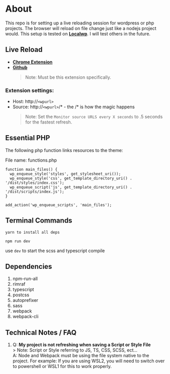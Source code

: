 # About

This repo is for setting up a live reloading session for wordpress or php projects. The browser will reload on file change just like a nodejs project would. This setup is tested on [**Localwp**](https://localwp.com/). I will test others in the future.

## Live Reload

- [**Chrome Extension**](https://chrome.google.com/webstore/detail/live-reload/jcejoncdonagmfohjcdgohnmecaipidc)
- [**Github**](https://github.com/blaise-io/live-reload#readme)
  > Note: Must be this extension specifically.

### Extension settings:

- Host: http://`<wpurl>`
- Source: http://`<wpurl>`/\* - the /\* is how the magic happens
  > Note: Set the `Monitor source URLS every X seconds` to .5 seconds for the fastest refresh.

## Essential PHP

The following php function links resources to the theme:

File name: functions.php

```
function main_files() {
  wp_enqueue_style('styles', get_stylesheet_uri());
  wp_enqueue_style('css', get_template_directory_uri() . '/dist/styles/index.css');
  wp_enqueue_script('js', get_template_directory_uri() . '/dist/scripts/index.js');
}

add_action('wp_enqueue_scripts', 'main_files');
```

## Terminal Commands

```
yarn to install all deps

npm run dev
```

use `dev` to start the scss and typescript compile

## Dependencies

<ol>
  <li>npm-run-all</li>
  <li>rimraf</li>
  <li>typescript</li>
  <li>postcss</li>
  <li>autoprefixer</li>
  <li>sass</li>
  <li>webpack</li>
  <li>webpack-cli</li>
</ol>

## Technical Notes / FAQ

<ol>
  <li>
   Q: <strong>My project is not refreshing when saving a Script or Style File</strong><br/>
   > Note: Script or Style referring to JS, TS, CSS, SCSS, ect...
   <br/>
   A: Node and Webpack must be using the file system native to the project. For example: If you are using WSL2, you will need to switch over to powershell or WSL1 for this to work properly. 
  </li>
</ol>
